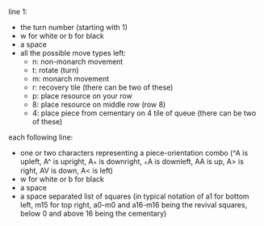 line 1:
- the turn number (starting with 1)
- w for white or b for black
- a space
- all the possible move types left:
  - n: non-monarch movement
  - t: rotate (turn)
  - m: monarch movement
  - r: recovery tile (there can be two of these)
  - p: place resource on your row
  - 8: place resource on middle row (row 8)
  - 4: place piece from cementary on 4 tile of queue (there can be two of these)

each following line:
- one or two characters representing a piece-orientation combo (^A is upleft, A^ is upright, A꘍ is downright, ꘍A is downleft, AA is up, A> is right, AV is down, A< is left)
- w for white or b for black
- a space
- a space separated list of squares (in typical notation of a1 for bottom left, m15 for top right, a0-m0 and a16-m16 being the revival squares, below 0 and above 16 being the cementary)